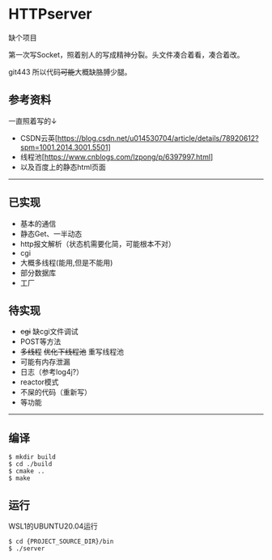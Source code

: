 # HTTPserver
缺个项目

第一次写Socket，照着别人的写成精神分裂。头文件凑合着看，凑合着改。

git443 所以代码~~可能~~大概缺胳膊少腿。
## 参考资料
一直照着写的↓
* CSDN云英[https://blog.csdn.net/u014530704/article/details/78920612?spm=1001.2014.3001.5501]  
* 线程池[https://www.cnblogs.com/lzpong/p/6397997.html]
* 以及百度上的静态html页面
------------------
## 已实现
* 基本的通信
* 静态Get、一半动态
* http报文解析（状态机需要化简，可能根本不对）
* cgi
* 大概多线程(能用,但是不能用)
* 部分数据库
* 工厂
## 待实现
* ~~cgi~~ 缺cgi文件调试
* POST等方法
* ~~多线程~~ ~~优化下线程池~~ 重写线程池
* 可能有内存泄漏
* 日志（参考log4j?）
* reactor模式
* 不屎的代码（重新写）
* 等功能
----------------------
## 编译
```
$ mkdir build
$ cd ./build
$ cmake ..
$ make
```
## 运行
WSL1的UBUNTU20.04运行
```
$ cd {PROJECT_SOURCE_DIR}/bin
$ ./server
```
